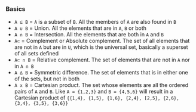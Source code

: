 ### Basics

* `A ⊆ B` = `A` is a subset of `B`. All the members of `A` are also found in `B`
* `A ∪ B` = Union. All the elements that are in `A`, `B` or both
* `A ∩ B` = Intersection. All the elements that are both in `A` and `B`
* `A⊂` = Complement or Absolute complement. The set of all elements that are not in `A` but are in `U`, which is the universal set, basically a superset of all sets defined
* `A⊂ ∩ B` = Relative complement. The set of elements that are not in `A` nor in `A ∩ B`
* `A ∆ B` = Symmetric difference. The set of elements that is in either one of the sets, but not in both
* `A x B` = Cartesian product. The set whose elements are all the ordered pairs of `A` and `B`. Like `A = {1,2,3}` and `B = {4,5,6}` will result in a Cartesian product of `{{1,4}, {1,5}, {1,6}, {2,4}, [2,5}, {2,6}, {3,4}, {3,5}, {3,6}}`
